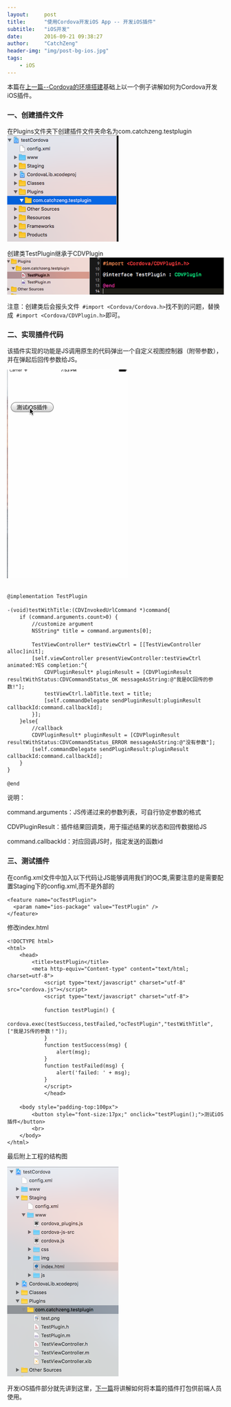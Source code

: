 ```yaml
---
layout:     post
title:      "使用Cordova开发iOS App -- 开发iOS插件"
subtitle:   "iOS开发"
date:       2016-09-21 09:38:27 
author:     "CatchZeng"
header-img: "img/post-bg-ios.jpg"
tags:
    - iOS
---
```

<span id="busuanzi_container_page_pv"></span>


本篇在[上一篇--Cordova的环境搭建](http://catchzeng.com/2016/09/20/使用Cordova开发iOS-App-环境搭建/)基础上以一个例子讲解如何为Cordova开发iOS插件。

### 一、创建插件文件

在Plugins文件夹下创建插件文件夹命名为com.catchzeng.testplugin
![Plugins](/img/in-post/post-cordova2/1.png)

创建类TestPlugin继承于CDVPlugin
![Plugins](/img/in-post/post-cordova2/2.png)

注意：创建类后会报头文件``` #import <Cordova/Cordova.h>```找不到的问题，替换成```  #import <Cordova/CDVPlugin.h> ```即可。

### 二、实现插件代码

该插件实现的功能是JS调用原生的代码弹出一个自定义视图控制器（附带参数），并在弹起后回传参数给JS。

![Plugins](/img/in-post/post-cordova2/3.gif)

```

@implementation TestPlugin

-(void)testWithTitle:(CDVInvokedUrlCommand *)command{
    if (command.arguments.count>0) {
        //customize argument
        NSString* title = command.arguments[0];
        
        TestViewController* testViewCtrl = [[TestViewController alloc]init];
        [self.viewController presentViewController:testViewCtrl animated:YES completion:^{
            CDVPluginResult* pluginResult = [CDVPluginResult resultWithStatus:CDVCommandStatus_OK messageAsString:@"我是OC回传的参数!"];
            testViewCtrl.labTitle.text = title;
            [self.commandDelegate sendPluginResult:pluginResult callbackId:command.callbackId];
        }];
    }else{
        //callback
        CDVPluginResult* pluginResult = [CDVPluginResult resultWithStatus:CDVCommandStatus_ERROR messageAsString:@"没有参数"];
        [self.commandDelegate sendPluginResult:pluginResult callbackId:command.callbackId];
    }
}

@end
```
说明：

command.arguments：JS传递过来的参数列表，可自行协定参数的格式

CDVPluginResult：插件结果回调类，用于描述结果的状态和回传数据给JS

command.callbackId：对应回调JS时，指定发送的函数id


### 三、测试插件
在config.xml文件中加入以下代码让JS能够调用我们的OC类,需要注意的是需要配置Staging下的config.xml,而不是外部的

```
<feature name="ocTestPlugin">
  <param name="ios-package" value="TestPlugin" />
</feature>
```
修改index.html

```
<!DOCTYPE html>
<html>
    <head>
        <title>testPlugin</title>
        <meta http-equiv="Content-type" content="text/html; charset=utf-8">
            <script type="text/javascript" charset="utf-8" src="cordova.js"></script>
            <script type="text/javascript" charset="utf-8">
                
            function testPlugin() {
                cordova.exec(testSuccess,testFailed,"ocTestPlugin","testWithTitle",["我是JS传的参数！"]);
            }
            function testSuccess(msg) {
                alert(msg);
            }
            function testFailed(msg) {
                alert('failed: ' + msg);
            }
            </script>
            </head>
    
    <body style="padding-top:100px">
        <button style="font-size:17px;" onclick="testPlugin();">测试iOS插件</button>
        <br>
    </body>
</html>
```
最后附上工程的结构图

![Plugins](/img/in-post/post-cordova2/4.png)

开发iOS插件部分就先讲到这里，[下一篇](http://www.catchzeng.com/2016/09/22/使用Cordova开发iOS-App-打包插件及JS脚本/)将讲解如何将本篇的插件打包供前端人员使用。